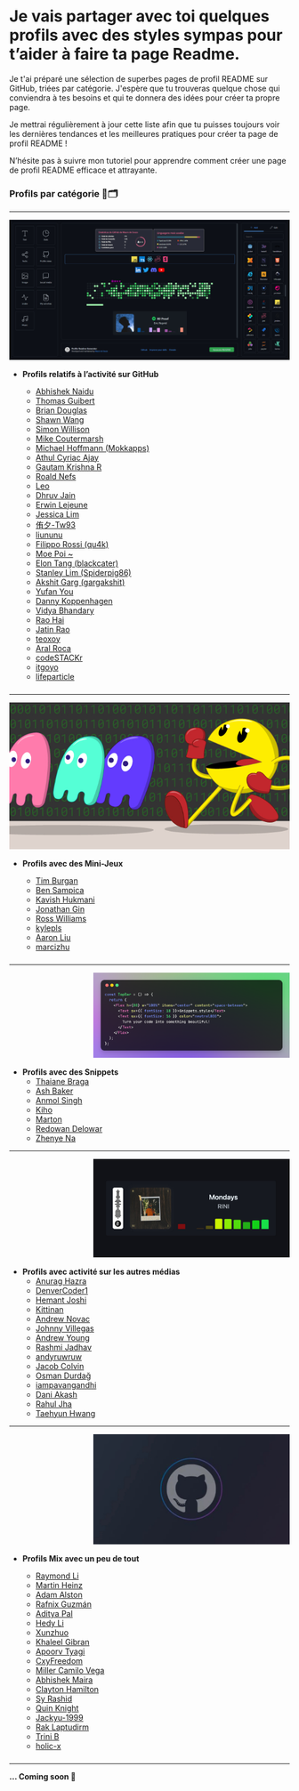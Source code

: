 # Je vais partager avec toi quelques profils avec des styles sympas pour t’aider à faire ta page Readme.

Je t'ai préparé une sélection de superbes pages de profil README sur GitHub, triées par catégorie. J'espère que tu trouveras quelque chose qui conviendra à tes besoins et qui te donnera des idées pour créer ta propre page.

Je mettrai régulièrement à jour cette liste afin que tu puisses toujours voir les dernières tendances et les meilleures pratiques pour créer ta page de profil README !

N’hésite pas à suivre mon tutoriel pour apprendre comment créer une page de profil README efficace et attrayante.

### Profils par catégorie 👤🗂

---

![bcac3a26b06d7790ca6a90c18a6747bc.png](Je%20vais%20partager%20avec%20toi%20quelques%20profils%20avec%20de%20b094f60b817741cdac1cc7e3b50400db/bcac3a26b06d7790ca6a90c18a6747bc.png)

- **Profils relatifs à l’activité sur GitHub**
    - [Abhishek Naidu](https://github.com/abhisheknaiidu/abhisheknaiidu)
    - [Thomas Guibert](https://github.com/thmsgbrt/thmsgbrt)
    - [Brian Douglas](https://github.com/bdougie/bdougie)
    - [Shawn Wang](https://github.com/sw-yx/sw-yx)
    - [Simon Willison](https://github.com/simonw/simonw)
    - [Mike Coutermarsh](https://github.com/mscoutermarsh/mscoutermarsh)
    - [Michael Hoffmann (Mokkapps)](https://github.com/mokkapps/mokkapps)
    - [Athul Cyriac Ajay](https://github.com/athul/athul)
    - [Gautam Krishna R](https://github.com/gautamkrishnar/gautamkrishnar)
    - [Roald Nefs](https://github.com/roaldnefs/roaldnefs)
    - [Leo](https://github.com/mopig/mopig)
    - [Dhruv Jain](https://github.com/maddhruv/maddhruv)
    - [Erwin Lejeune](https://github.com/guilyx/guilyx)
    - [Jessica Lim](https://github.com/JessicaLim8/JessicaLim8)
    - [侑夕-Tw93](https://github.com/tw93/tw93)
    - [liununu](https://github.com/liununu/liununu)
    - [Filippo Rossi (qu4k)](https://github.com/qu4k/qu4k)
    - [Moe Poi ~](https://github.com/moepoi/moepoi)
    - [Elon Tang (blackcater)](https://github.com/blackcater/blackcater)
    - [Stanley Lim (Spiderpig86)](https://github.com/Spiderpig86/Spiderpig86)
    - [Akshit Garg (gargakshit)](https://github.com/gargakshit/gargakshit)
    - [Yufan You](https://github.com/ouuan/ouuan)
    - [Danny Koppenhagen](https://github.com/d-koppenhagen/d-koppenhagen)
    - [Vidya Bhandary](https://github.com/vidyabhandary/vidyabhandary)
    - [Rao Hai](https://github.com/RaoHai/RaoHai)
    - [Jatin Rao](https://github.com/jatin2003/jatin2003)
    - [teoxoy](https://github.com/teoxoy/teoxoy)
    - [Aral Roca](https://github.com/aralroca/aralroca)
    - [codeSTACKr](https://github.com/codestackr/codestackr)
    - [itgoyo](https://github.com/itgoyo/itgoyo)
    - [lifeparticle](https://github.com/lifeparticle/lifeparticle)
    
    ### 
    

---

![8e82f3d4c3ba7fdc7dba2947096ad46b.png](Je%20vais%20partager%20avec%20toi%20quelques%20profils%20avec%20de%20b094f60b817741cdac1cc7e3b50400db/8e82f3d4c3ba7fdc7dba2947096ad46b.png)

- **Profils avec des Mini-Jeux**
    - [Tim Burgan](https://github.com/timburgan/timburgan)
    - [Ben Sampica](https://github.com/benjaminsampica/benjaminsampica)
    - [Kavish Hukmani](https://github.com/DoubleGremlin181/DoubleGremlin181)
    - [Jonathan Gin](https://github.com/JonathanGin52/JonathanGin52)
    - [Ross Williams](https://github.com/rossjrw/rossjrw)
    - [kylepls](https://github.com/kylepls/kylepls)
    - [Aaron Liu](https://github.com/HFO4/HFO4)
    - [marcizhu](https://github.com/marcizhu/marcizhu)
    
    ### 
    

---


<div style="text-align:right;">
  <img src="Je%20vais%20partager%20avec%20toi%20quelques%20profils%20avec%20de%20b094f60b817741cdac1cc7e3b50400db/Untitled.png" width="70%" />
</div>

- **Profils avec des Snippets**
    - [Thaiane Braga](https://github.com/Thaiane/Thaiane)
    - [Ash Baker](https://github.com/ashbakernz/ashbakernz)
    - [Anmol Singh](https://github.com/anmol098/anmol098)
    - [Kiho](https://github.com/monkindey/monkindey)
    - [Marton](https://github.com/martonlederer/martonlederer)
    - [Redowan Delowar](https://github.com/rednafi/rednafi)
    - [Zhenye Na](https://github.com/Zhenye-Na/Zhenye-Na)

---

<div style="text-align:right;">
  <img src="Je%20vais%20partager%20avec%20toi%20quelques%20profils%20avec%20de%20b094f60b817741cdac1cc7e3b50400db/b843677a2b55ecb8d8b40c0d5da97dac_(1).png" width="70%" />
</div>

- **Profils avec activité sur les autres médias**
    - [Anurag Hazra](https://github.com/anuraghazra/anuraghazra)
    - [DenverCoder1](https://github.com/DenverCoder1/DenverCoder1)
    - [Hemant Joshi](https://github.com/8bithemant/8bithemant)
    - [Kittinan](https://github.com/kittinan/kittinan)
    - [Andrew Novac](https://github.com/novatorem/novatorem)
    - [Johnny Villegas](https://github.com/C9-LinkRs/C9-LinkRs)
    - [Andrew Young](https://github.com/andyruwruw/andyruwruw)
    - [Rashmi Jadhav](https://github.com/rusty-sj/rusty-sj)
    - [andyruwruw](https://github.com/andyruwruw/andyruwruw)
    - [Jacob Colvin](https://github.com/MacroPower/MacroPower)
    - [Osman Durdağ](https://github.com/zumrudu-anka/zumrudu-anka)
    - [iampavangandhi](https://github.com/iampavangandhi/iampavangandhi)
    - [Dani Akash](https://github.com/daniakash/daniakash)
    - [Rahul Jha](https://github.com/rahul-jha98/rahul-jha98)
    - [Taehyun Hwang](https://github.com/HwangTaehyun/HwangTaehyun)

---

<div style="text-align:right;">
  <img src="Je%20vais%20partager%20avec%20toi%20quelques%20profils%20avec%20de%20b094f60b817741cdac1cc7e3b50400db/e6acfd4b329524ab114a0f2f3ff99224.png" width="70%" />
</div>

- **Profils Mix avec un peu de tout**
    - [Raymond Li](https://github.com/Raymo111/Raymo111)
    - [Martin Heinz](https://github.com/MartinHeinz/MartinHeinz)
    - [Adam Alston](https://github.com/adamalston/adamalston)
    - [Rafnix Guzmán](https://github.com/rafnixg/rafnixg)
    - [Aditya Pal](https://github.com/sciencepal/sciencepal)
    - [Hedy Li](https://github.com/hedythedev/hedythedev)
    - [Xunzhuo](https://github.com/xunzhuo/xunzhuo)
    - [Khaleel Gibran](https://github.com/khalby786/khalby786)
    - [Apoorv Tyagi](https://github.com/apoorvtyagi/apoorvtyagi)
    - [CxyFreedom](https://github.com/cxyfreedom/cxyfreedom)
    - [Miller Camilo Vega](https://github.com/minoveaz/minoveaz)
    - [Abhishek Maira](https://github.com/AbhishekMaira10/AbhishekMaira10)
    - [Clayton Hamilton](https://github.com/claytonjhamilton/claytonjhamilton)
    - [Sy Rashid](https://github.com/syrashid/syrashid)
    - [Quin Knight](https://github.com/cheesits456/cheesits456)
    - [Jackyu-1999](https://github.com/Jackyu-1999/Jackyu-1999)
    - [Rak Laptudirm](https://github.com/raklaptudirm/raklaptudirm)
    - [Trini B](https://github.com/trinib/trinib)
    - [holic-x](https://github.com/holic-x/holic-x)
    
    ### 
    

---

**… Coming soon 👀**
